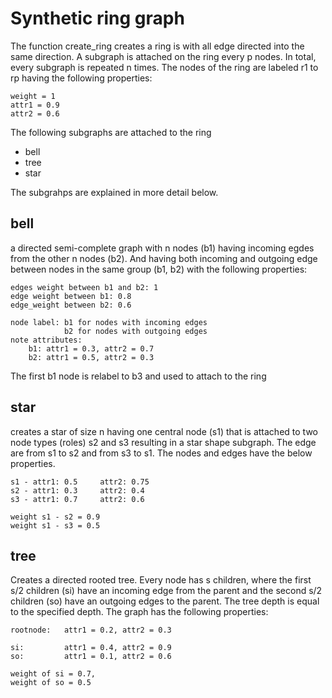# Synthetic ring graph

The function create_ring creates a ring is with all edge directed into the same direction. A subgraph is attached on the ring every p nodes. In total, every
subgraph is repeated n times. The nodes of the ring are labeled r1 to rp having the following properties:

    weight = 1
    attr1 = 0.9
    attr2 = 0.6

The following subgraphs are attached to the ring

- bell
- tree
- star

The subgrahps are explained in more detail below.

## bell
a directed semi-complete graph with n nodes (b1) having incoming egdes from the other n nodes (b2). And having both incoming and outgoing
edge between nodes in the same group (b1, b2) with the following properties:

    edges weight between b1 and b2: 1
    edge weight between b1: 0.8
    edge_weight between b2: 0.6

    node label: b1 for nodes with incoming edges
                b2 for nodes with outgoing edges
    note attributes:
        b1: attr1 = 0.3, attr2 = 0.7
        b2: attr1 = 0.5, attr2 = 0.3

The first b1 node is relabel to b3 and used to attach to the ring

## star

creates a star of size n having one central node (s1) that is attached to two node types (roles) s2 and s3 resulting in a star shape subgraph. The edge are  from s1 to s2 and from s3 to s1. The nodes and edges have the below properties. 

    s1 - attr1: 0.5     attr2: 0.75
    s2 - attr1: 0.3     attr2: 0.4
    s3 - attr1: 0.7     attr2: 0.6

    weight s1 - s2 = 0.9
    weight s1 - s3 = 0.5

## tree
Creates a directed rooted tree. Every node has s children, where the first s/2 children (si) have an incoming edge from the parent and the second s/2 children (so) have an outgoing edges to the parent. The tree depth is equal to the specified depth. 
The graph has the following properties:

    rootnode:   attr1 = 0.2, attr2 = 0.3

    si:         attr1 = 0.4, attr2 = 0.9
    so:         attr1 = 0.1, attr2 = 0.6

    weight of si = 0.7,
    weight of so = 0.5



